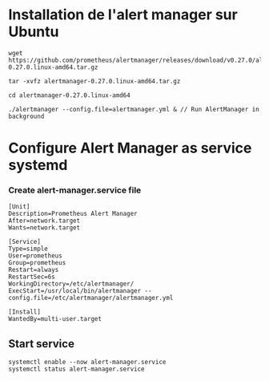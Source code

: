 # Installation de l'alert manager sur Ubuntu

```
wget https://github.com/prometheus/alertmanager/releases/download/v0.27.0/alertmanager-0.27.0.linux-amd64.tar.gz 

tar -xvfz alertmanager-0.27.0.linux-amd64.tar.gz 

cd alertmanager-0.27.0.linux-amd64 

./alertmanager --config.file=alertmanager.yml & // Run AlertManager in background
```


# Configure Alert Manager as service systemd
### Create alert-manager.service file
```
[Unit]
Description=Prometheus Alert Manager
After=network.target
Wants=network.target

[Service]
Type=simple
User=prometheus
Group=prometheus
Restart=always
RestartSec=6s
WorkingDirectory=/etc/alertmanager/
ExecStart=/usr/local/bin/alertmanager --config.file=/etc/alertmanager/alertmanager.yml

[Install]
WantedBy=multi-user.target
```
## Start service 
```
systemctl enable --now alert-manager.service
systemctl status alert-manager.service
```